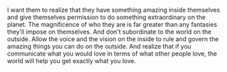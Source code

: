  I want them to realize that they have something amazing inside themselves and give themselves permission to do something extraordinary on the planet. The magnificence of who they are is far greater than any fantasies they'll impose on themselves. And don't subordinate to the world on the outside. Allow the voice and the vision on the inside to rule and govern the amazing things you can do on the outside. And realize that if you communicate what you would love in terms of what other people love, the world will help you get exactly what you love.